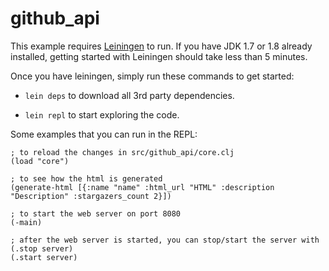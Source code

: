 # github_api

This example requires [Leiningen](http://leiningen.org) to run.
If you have JDK 1.7 or 1.8 already installed, getting started with Leiningen should take less than 5 minutes.

Once you have leiningen, simply run these commands to get started:

- `lein deps` to download all 3rd party dependencies. 

- `lein repl` to start exploring the code.


Some examples that you can run in the REPL:

```
; to reload the changes in src/github_api/core.clj
(load "core")

; to see how the html is generated
(generate-html [{:name "name" :html_url "HTML" :description "Description" :stargazers_count 2}])

; to start the web server on port 8080
(-main)

; after the web server is started, you can stop/start the server with
(.stop server)
(.start server)
```
